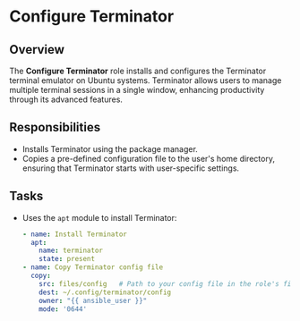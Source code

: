 # Configure Terminator

## Overview
The **Configure Terminator** role installs and configures the Terminator terminal emulator on Ubuntu systems. Terminator allows users to manage multiple terminal sessions in a single window, enhancing productivity through its advanced features.

## Responsibilities
- Installs Terminator using the package manager.
- Copies a pre-defined configuration file to the user's home directory, ensuring that Terminator starts with user-specific settings.

## Tasks
- Uses the `apt` module to install Terminator:
  ```yaml
  - name: Install Terminator
    apt:
      name: terminator
      state: present
  - name: Copy Terminator config file
    copy:
      src: files/config   # Path to your config file in the role's files directory
      dest: ~/.config/terminator/config
      owner: "{{ ansible_user }}"
      mode: '0644'
